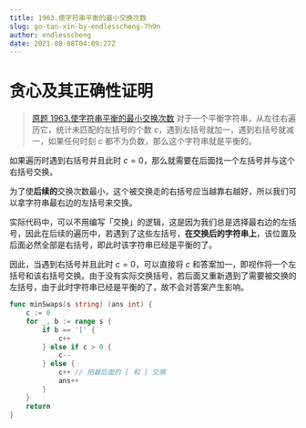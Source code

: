 ```yaml
---
title: 1963.使字符串平衡的最小交换次数
slug: go-tan-xin-by-endlesscheng-7h9n
author: endlesscheng
date: 2021-08-08T04:09:27Z
---
```

# 贪心及其正确性证明
 
> [原题 1963.使字符串平衡的最小交换次数](https://leetcode.cn/problems/minimum-number-of-swaps-to-make-the-string-balanced)
对于一个平衡字符串，从左往右遍历它，统计未匹配的左括号的个数 $c$，遇到左括号就加一，遇到右括号就减一，如果任何时刻 $c$ 都不为负数，那么这个字符串就是平衡的。

如果遍历时遇到右括号并且此时 $c=0$，那么就需要在后面找一个左括号并与这个右括号交换。

为了使**后续的**交换次数最小，这个被交换走的右括号应当越靠右越好，所以我们可以拿字符串最右边的左括号来交换。

实际代码中，可以不用编写「交换」的逻辑，这是因为我们总是选择最右边的左括号，因此在后续的遍历中，若遇到了这些左括号，**在交换后的字符串上**，该位置及后面必然全部是右括号，即此时该字符串已经是平衡的了。

因此，当遇到右括号并且此时 $c=0$，可以直接将 $c$ 和答案加一，即视作将一个左括号和该右括号交换。由于没有实际交换括号，若后面又重新遇到了需要被交换的左括号，由于此时字符串已经是平衡的了，故不会对答案产生影响。

```go
func minSwaps(s string) (ans int) {
	c := 0
	for _, b := range s {
		if b == '[' {
			c++
		} else if c > 0 {
			c--
		} else {
			c++ // 把最后面的 [ 和 ] 交换
			ans++
		}
	}
	return
}
```
